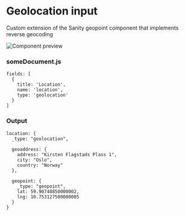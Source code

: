 # Geolocation input
Custom extension of the Sanity geopoint component that implements reverse geocoding

![Component preview](https://github.com/alevroub/geolocation-input/blob/master/preview/preview.png)

### someDocument.js
```
fields: [
  {
    title: 'Location',
    name: 'location',
    type: 'geolocation'
  }
]
```

### Output
```
location: {
  _type: "geolocation",

  geoaddress: {
    address: "Kirsten Flagstads Plass 1",
    city: "Oslo",
    country: "Norway"
  },

  geopoint: {
    _type: "geopoint",
    lat: 59.90748850000002,
    lng: 10.753127500000005
  }
}
```

